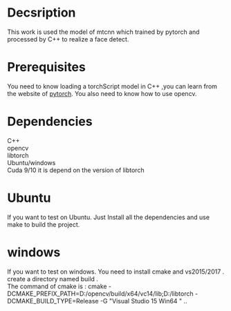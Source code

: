 # Decsription
This work is used the model of mtcnn which trained by pytorch and processed by C++ to realize a face detect.
# Prerequisites
You need to know loading a  torchScript model in C++ ,you can learn from the website of [pytorch](https://pytorch.org/tutorials/advanced/cpp_export.html). You also need to know how to use opencv.
# Dependencies
C++ <br>
opencv <br>
libtorch <br>
Ubuntu/windows <br>
Cuda 9/10 it is depend on the version of libtorch <br>
# Ubuntu
If you want to test on Ubuntu. Just Install all the dependencies and use make to build the project. 
# windows
If you want to test on windows. You need to install cmake and vs2015/2017 .<br> 
create a directory named build .<br>
The command of cmake is : cmake -DCMAKE_PREFIX_PATH=D:/opencv/build/x64/vc14/lib;D:/libtorch -DCMAKE_BUILD_TYPE=Release -G "Visual Studio 15 Win64 " ..<br>
